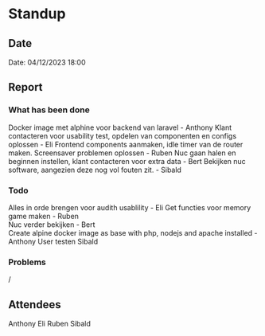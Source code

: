 # Standup
## Date
Date: 04/12/2023 18:00

## Report
### What has been done
Docker image met alphine voor backend van laravel - Anthony
Klant contacteren voor usability test, opdelen van componenten en configs oplossen - Eli
Frontend components aanmaken, idle timer van de router maken. Screensaver problemen oplossen - Ruben
Nuc gaan halen en beginnen instellen, klant contacteren voor extra data - Bert
Bekijken nuc software, aangezien deze nog vol fouten zit. - Sibald

### Todo
Alles in orde brengen voor audith usablility - Eli
Get functies voor memory game maken - Ruben \
Nuc verder bekijken - Bert \
Create alpine docker image as base with php, nodejs and apache installed - Anthony
User testen  Sibald



### Problems
/

## Attendees
Anthony
Eli
Ruben
Sibald
